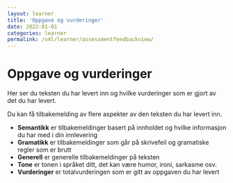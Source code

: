 ```yaml
---
layout: learner
title: 'Oppgave og vurderinger'
date: 2022-01-01
categories: learner
permalink: /v4l/learner/assessmentfeedbackview/
---
```


# Oppgave og vurderinger

Her ser du teksten du har levert inn og hvilke vurderinger som er gjort av det du har levert.

Du kan få tilbakemelding av flere aspekter av den teksten du har levert inn.

* **Semantikk** er tilbakemeldinger basert på innholdet og hvilke informasjon du har med i din innlevering
* **Gramatikk** er tilbakemeldinger som går på skrivefeil og gramatiske regler som er brutt
* **Generell**  er generelle tilbakemeldinger på teksten
* **Tone** er tonen i språket ditt, det kan være humor, ironi, sarkasme osv.
* **Vurderinger** er totalvurderingen som er gitt av oppgaven du har levert